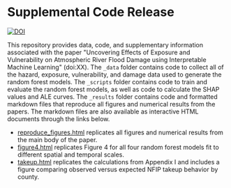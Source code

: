 # Supplemental Code Release

<a href="https://zenodo.org/badge/latestdoi/633145254"><img src="https://zenodo.org/badge/633145254.svg" alt="DOI"></a>

This repository provides data, code, and supplementary information associated with the paper "Uncovering Effects of Exposure and Vulnerability on Atmospheric River Flood Damage using Interpretable Machine Learning" (doi:XX). The `_data` folder contains code to collect all of the hazard, exposure, vulnerability, and damage data used to generate the random forest models. The `_scripts` folder contains code to train and evaluate the random forest models, as well as code to calculate the SHAP values and ALE curves. The `_results` folder contains code and formatted markdown files that reproduce all figures and numerical results from the papers. The markdown files are also available as interactive HTML documents through the links below. 

* [reproduce_figures.html](https://corinnebowers.github.io/reproduce_figures_MLDD.html) replicates all figures and numerical results from the main body of the paper.
* [figure4.html](https://corinnebowers.github.io/MLDD_figure4.html) replicates Figure 4 for all four random forest models fit to different spatial and temporal scales.
* [takeup.html](https://corinnebowers.github.io/MLDD_takeup.html) replicates the calculations from Appendix I and includes a figure comparing observed versus expected NFIP takeup behavior by county. 
